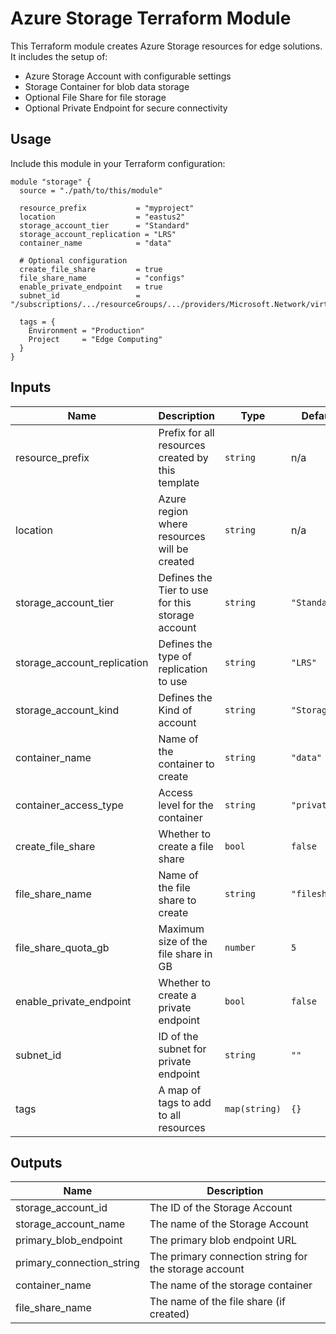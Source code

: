 # Azure Storage Terraform Module

This Terraform module creates Azure Storage resources for edge solutions. It includes the setup of:

- Azure Storage Account with configurable settings
- Storage Container for blob data storage
- Optional File Share for file storage
- Optional Private Endpoint for secure connectivity

## Usage

Include this module in your Terraform configuration:

```hcl
module "storage" {
  source = "./path/to/this/module"

  resource_prefix           = "myproject"
  location                  = "eastus2"
  storage_account_tier      = "Standard"
  storage_account_replication = "LRS"
  container_name            = "data"

  # Optional configuration
  create_file_share         = true
  file_share_name           = "configs"
  enable_private_endpoint   = true
  subnet_id                 = "/subscriptions/.../resourceGroups/.../providers/Microsoft.Network/virtualNetworks/.../subnets/..."

  tags = {
    Environment = "Production"
    Project     = "Edge Computing"
  }
}
```

## Inputs

| Name                        | Description                                       | Type          | Default       | Required |
|-----------------------------|---------------------------------------------------|---------------|---------------|:--------:|
| resource_prefix             | Prefix for all resources created by this template | `string`      | n/a           |   yes    |
| location                    | Azure region where resources will be created      | `string`      | n/a           |   yes    |
| storage_account_tier        | Defines the Tier to use for this storage account  | `string`      | `"Standard"`  |    no    |
| storage_account_replication | Defines the type of replication to use            | `string`      | `"LRS"`       |    no    |
| storage_account_kind        | Defines the Kind of account                       | `string`      | `"StorageV2"` |    no    |
| container_name              | Name of the container to create                   | `string`      | `"data"`      |    no    |
| container_access_type       | Access level for the container                    | `string`      | `"private"`   |    no    |
| create_file_share           | Whether to create a file share                    | `bool`        | `false`       |    no    |
| file_share_name             | Name of the file share to create                  | `string`      | `"fileshare"` |    no    |
| file_share_quota_gb         | Maximum size of the file share in GB              | `number`      | `5`           |    no    |
| enable_private_endpoint     | Whether to create a private endpoint              | `bool`        | `false`       |    no    |
| subnet_id                   | ID of the subnet for private endpoint             | `string`      | `""`          |    no    |
| tags                        | A map of tags to add to all resources             | `map(string)` | `{}`          |    no    |

## Outputs

| Name                      | Description                                           |
|---------------------------|-------------------------------------------------------|
| storage_account_id        | The ID of the Storage Account                         |
| storage_account_name      | The name of the Storage Account                       |
| primary_blob_endpoint     | The primary blob endpoint URL                         |
| primary_connection_string | The primary connection string for the storage account |
| container_name            | The name of the storage container                     |
| file_share_name           | The name of the file share (if created)               |
